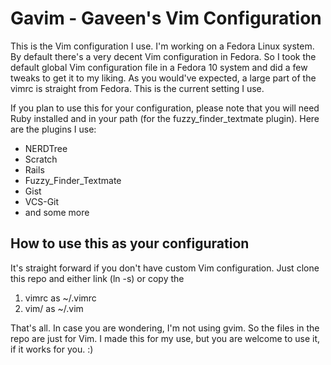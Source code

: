 # Gavim - Gaveen's Vim Configuration

This is the Vim configuration I use. I'm working on a Fedora Linux system.
By default there's a very decent Vim configuration in Fedora. So I took
the default global Vim configuration file in a Fedora 10 system and did a
few tweaks to get it to my liking. As you would've expected, a large part
of the vimrc is straight from Fedora. This is the current setting I use.

If you plan to use this for your configuration, please note that you will
need Ruby installed and in your path (for the fuzzy_finder_textmate plugin).
Here are the plugins I use:
- NERDTree
- Scratch
- Rails
- Fuzzy_Finder_Textmate
- Gist
- VCS-Git
- and some more

## How to use this as your configuration
It's straight forward if you don't have custom Vim configuration. Just
clone this repo and either link (ln -s) or copy the
1. vimrc as ~/.vimrc
2. vim/ as ~/.vim

That's all. In case you are wondering, I'm not using gvim. So the files
in the repo are just for Vim. I made this for my use, but you are welcome
to use it, if it works for you. :)
